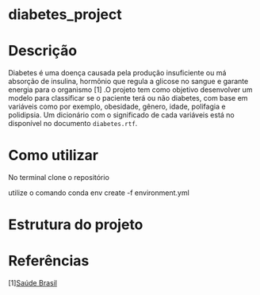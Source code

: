 # diabetes_project

# Descrição
Diabetes é uma doença causada pela produção insuficiente ou má absorção de insulina, hormônio que regula a glicose no sangue e garante energia para o organismo [1] .O projeto tem como objetivo desenvolver um modelo para classificar se o paciente terá ou não diabetes, com base em variáveis como por exemplo, obesidade, gênero, idade, polifagia e polidipsia. Um dicionário com o significado de cada variáveis está no disponível no documento `diabetes.rtf`.
# Como utilizar
No terminal clone o repositório

utilize o comando 
conda env create -f environment.yml


# Estrutura do projeto

# Referências

[1][Saúde Brasil](http://antigo.saude.gov.br/saude-de-a-z/diabetes#:~:text=Diabetes%20%C3%A9%20uma%20doen%C3%A7a%20causada,das%20c%C3%A9lulas%20do%20nosso%20organismo.)  
